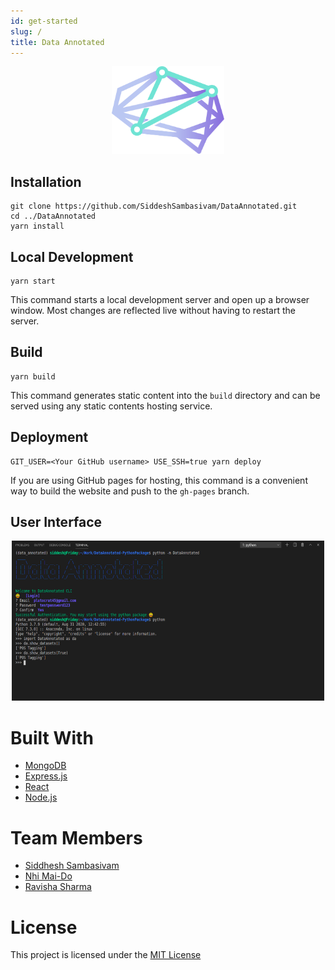 ```yaml
---
id: get-started
slug: /
title: Data Annotated
---
```


<p align="center">
  <img src="/static/img/DataAnnotatedLogo.png" alt="DA Logo"  width="180" height="140" /> 
</p>

## Installation

```console
git clone https://github.com/SiddeshSambasivam/DataAnnotated.git
cd ../DataAnnotated
yarn install
```

## Local Development

```console
yarn start
```

This command starts a local development server and open up a browser window. Most changes are reflected live without having to restart the server.

## Build

```console
yarn build
```

This command generates static content into the `build` directory and can be served using any static contents hosting service.

## Deployment

```console
GIT_USER=<Your GitHub username> USE_SSH=true yarn deploy
```

If you are using GitHub pages for hosting, this command is a convenient way to build the website and push to the `gh-pages` branch.

## User Interface

<p align="center">
  <img src="/static/img/ui.png" alt="DA Logo"  width="500" height="256" /> 
</p>

# Built With 

- [MongoDB](https://www.mongodb.com)
- [Express.js](https://expressjs.com)
- [React](https://reactjs.org)
- [Node.js](https://nodejs.org/en/)

# Team Members

- [Siddhesh Sambasivam](https://github.com/SiddeshSambasivam)
- [Nhi Mai-Do](https://github.com/n-maido)
- [Ravisha Sharma](https://github.com/ravisha7feb)

# License

This project is licensed under the [MIT License](https://opensource.org/licenses/MIT) 